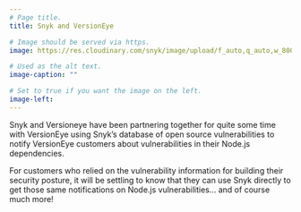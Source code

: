 ```yaml
---
# Page title.
title: Snyk and VersionEye

# Image should be served via https.
image: https://res.cloudinary.com/snyk/image/upload/f_auto,q_auto,w_800/v1491410285/home/projects.png

# Used as the alt text.
image-caption: ""

# Set to true if you want the image on the left.
image-left: 
---
```

Snyk and Versioneye have been partnering together for quite some time with VersionEye using Snyk’s database of open source vulnerabilities to notify VersionEye customers about vulnerabilities in their Node.js dependencies.

For customers who relied on the vulnerability information for building their security posture, it will be settling to know that they can use Snyk directly to get those same notifications on Node.js vulnerabilities… and of course much more!
